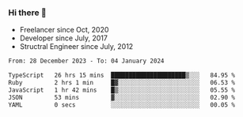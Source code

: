 ### Hi there 👋

- Freelancer since Oct, 2020
- Developer since July, 2017
- Structral Engineer since July, 2012

<!--START_SECTION:waka-->

```txt
From: 28 December 2023 - To: 04 January 2024

TypeScript   26 hrs 15 mins  █████████████████████▒░░░   84.95 %
Ruby         2 hrs 1 min     █▓░░░░░░░░░░░░░░░░░░░░░░░   06.53 %
JavaScript   1 hr 42 mins    █▒░░░░░░░░░░░░░░░░░░░░░░░   05.55 %
JSON         53 mins         ▓░░░░░░░░░░░░░░░░░░░░░░░░   02.90 %
YAML         0 secs          ░░░░░░░░░░░░░░░░░░░░░░░░░   00.05 %
```

<!--END_SECTION:waka-->

